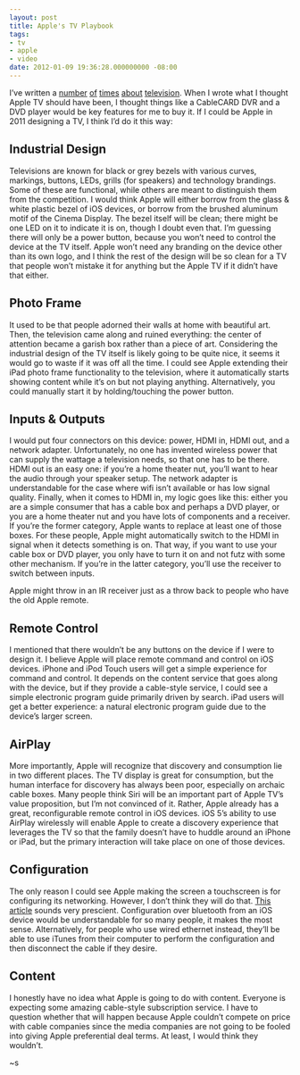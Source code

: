 ```yaml
---
layout: post
title: Apple's TV Playbook
tags:
- tv
- apple
- video
date: 2012-01-09 19:36:28.000000000 -08:00
---
```

<p>I&rsquo;ve written a <a href="http://blog.brokenrobotllc.com/appleinsider-piper-apples-39b-component-deal">number</a>
<a href="http://blog.brokenrobotllc.com/airplay-everywhere">of</a>
<a href="http://blog.brokenrobotllc.com/television-side-channel-interaction">times</a>
<a href="http://blog.brokenrobotllc.com/how-apple-tv-could-disrupt-game-consoles">about</a>
<a href="http://blog.brokenrobotllc.com/how-apple-tv-could-have-been-awesome">television</a>.
 When I wrote what I thought Apple TV should have been, I thought
things like a CableCARD DVR and a DVD player would be key features for
me to buy it.  If I could be Apple in 2011 designing a TV, I think I&rsquo;d
do it this way:</p>

<h2>Industrial Design</h2>

<p>Televisions are known for black or grey bezels with various curves,
markings, buttons, LEDs, grills (for speakers) and technology
brandings.  Some of these are functional, while others are meant to
distinguish them from the competition.  I would think Apple will
either borrow from the glass &amp; white plastic bezel of iOS devices, or
borrow from the brushed aluminum motif of the Cinema Display.  The
bezel itself will be clean; there might be one LED on it to indicate
it is on, though I doubt even that.  I&rsquo;m guessing there will only be a
power button, because you won&rsquo;t need to control the device at the TV
itself.  Apple won&rsquo;t need any branding on the device other than its
own logo, and I think the rest of the design will be so clean for a TV
that people won&rsquo;t mistake it for anything but the Apple TV if it
didn&rsquo;t have that either.</p>

<h2>Photo Frame</h2>

<p>It used to be that people adorned their walls at home with beautiful
art.  Then, the television came along and ruined everything: the
center of attention became a garish box rather than a piece of art.
Considering the industrial design of the TV itself is likely going to
be quite nice, it seems it would go to waste if it was off all the
time.  I could see Apple extending their iPad photo frame
functionality to the television, where it automatically starts showing
content while it&rsquo;s on but not playing anything.  Alternatively, you
could manually start it by holding/touching the power button.</p>

<h2>Inputs &amp; Outputs</h2>

<p>I would put four connectors on this device: power, HDMI in, HDMI out,
and a network adapter.  Unfortunately, no one has invented wireless
power that can supply the wattage a television needs, so that one has
to be there.  HDMI out is an easy one: if you&rsquo;re a home theater nut,
you&rsquo;ll want to hear the audio through your speaker setup.  The network
adapter is understandable for the case where wifi isn&rsquo;t available or
has low signal quality.  Finally, when it comes to HDMI in, my logic
goes like this: either you are a simple consumer that has a cable box
and perhaps a DVD player, or you are a home theater nut and you have
lots of components and a receiver.  If you&rsquo;re the former category,
Apple wants to replace at least one of those boxes.  For these people,
Apple might automatically switch to the HDMI in signal when it detects
something is on.  That way, if you want to use your cable box or DVD
player, you only have to turn it on and not futz with some other
mechanism.  If you&rsquo;re in the latter category, you&rsquo;ll use the receiver
to switch between inputs.</p>

<p>Apple might throw in an IR receiver just as a throw back to people who
have the old Apple remote.</p>

<h2>Remote Control</h2>

<p>I mentioned that there wouldn&rsquo;t be any buttons on the device if I were
to design it.  I believe Apple will place remote command and control
on iOS devices.  iPhone and iPod Touch users will get a simple
experience for command and control.  It depends on the content service
that goes along with the device, but if they provide a cable-style
service, I could see a simple electronic program guide primarily
driven by search.  iPad users will get a better experience: a natural
electronic program guide due to the device&rsquo;s larger screen.</p>

<h2>AirPlay</h2>

<p>More importantly, Apple will recognize that discovery and consumption
lie in two different places.  The TV display is great for consumption,
but the human interface for discovery has always been poor, especially
on archaic cable boxes.  Many people think Siri will be an important
part of Apple TV&rsquo;s value proposition, but I&rsquo;m not convinced of it.
Rather, Apple already has a great, reconfigurable remote control in
iOS devices.  iOS 5&rsquo;s ability to use AirPlay wirelessly will enable
Apple to create a discovery experience that leverages the TV so that
the family doesn&rsquo;t have to huddle around an iPhone or iPad, but the
primary interaction will take place on one of those devices.</p>

<h2>Configuration</h2>

<p>The only reason I could see Apple making the screen a touchscreen is
for configuring its networking.  However, I don&rsquo;t think they will do
that.  <a href="http://www.macrumors.com/2011/12/11/apple-planning-to-add-bluetooth-support-for-airplay-and-expand-ios-accessory-capabilities/">This article</a>
sounds very prescient.  Configuration over bluetooth from an iOS
device would be understandable for so many people, it makes the most
sense.  Alternatively, for people who use wired ethernet instead,
they&rsquo;ll be able to use iTunes from their computer to perform the
configuration and then disconnect the cable if they desire.</p>

<h2>Content</h2>

<p>I honestly have no idea what Apple is going to do with content.
Everyone is expecting some amazing cable-style subscription service.
I have to question whether that will happen because Apple couldn&rsquo;t
compete on price with cable companies since the media companies are
not going to be fooled into giving Apple preferential deal terms.  At
least, I would think they wouldn&rsquo;t.</p>

<p>~s</p>
